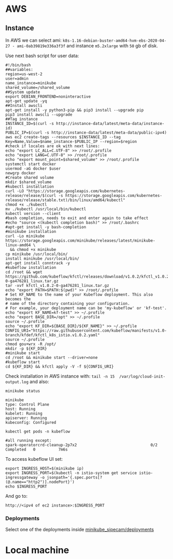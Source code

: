 # AWS

## Instance

In AWS we can select ami: `k8s-1.16-debian-buster-amd64-hvm-ebs-2020-04-27 - ami-0ab39819e336a3f3f` and instance `m5.2xlarge` with `50` gb of disk.

Use next bash script for user data:

```
#!/bin/bash
##variables:
region=us-west-2
user=admin
name_instance=minikube
shared_volume=/shared_volume
##System update
export DEBIAN_FRONTEND=noninteractive
apt-get update -yq
##Install awscli
apt-get install -y python3-pip && pip3 install --upgrade pip
pip3 install awscli --upgrade
##Tag instance
INSTANCE_ID=$(curl -s http://instance-data/latest/meta-data/instance-id)
PUBLIC_IP=$(curl -s http://instance-data/latest/meta-data/public-ipv4)
aws ec2 create-tags --resources $INSTANCE_ID --tag Key=Name,Value=$name_instance-$PUBLIC_IP --region=$region
#check if locales are ok with next lines:
echo "export LC_ALL=C.UTF-8" >> /root/.profile
echo "export LANG=C.UTF-8" >> /root/.profile
echo "export mount_point=$shared_volume" >> /root/.profile
systemctl start docker
usermod -aG docker $user
newgrp docker
#Create shared volume
mkdir $shared_volume
#kubectl installation
curl -LO "https://storage.googleapis.com/kubernetes-release/release/$(curl -s https://storage.googleapis.com/kubernetes-release/release/stable.txt)/bin/linux/amd64/kubectl"
chmod +x ./kubectl
mv ./kubectl /usr/local/bin/kubectl
kubectl version --client
#bash completion, needs to exit and enter again to take effect
#echo "source <(kubectl completion bash)" >> /root/.bashrc
#apt-get install -y bash-completion
#minikube installation
curl -Lo minikube https://storage.googleapis.com/minikube/releases/latest/minikube-linux-amd64 \
  && chmod +x minikube
cp minikube /usr/local/bin/
install minikube /usr/local/bin/
apt-get install conntrack -y
#kubeflow installation
cd /root && wget https://github.com/kubeflow/kfctl/releases/download/v1.0.2/kfctl_v1.0.2-0-ga476281_linux.tar.gz
tar -xvf kfctl_v1.0.2-0-ga476281_linux.tar.gz
echo "export PATH=$PATH:$(pwd)" >> /root/.profile
# Set KF_NAME to the name of your Kubeflow deployment. This also becomes the
# name of the directory containing your configuration.
# For example, your deployment name can be 'my-kubeflow' or 'kf-test'.
echo "export KF_NAME=kf-test" >> ~/.profile
echo "export BASE_DIR=/opt" >> ~/.profile
source ~/.profile
echo "export KF_DIR=${BASE_DIR}/${KF_NAME}" >> ~/.profile
CONFIG_URI="https://raw.githubusercontent.com/kubeflow/manifests/v1.0-branch/kfdef/kfctl_k8s_istio.v1.0.2.yaml"
source ~/.profile
chmod gou+wrx -R /opt/
mkdir -p ${KF_DIR}
#minikube start
cd /root && minikube start --driver=none
#kubeflow start
cd ${KF_DIR} && kfctl apply -V -f ${CONFIG_URI}
```


Check installation in AWS instance with: `tail -n 15  /var/log/cloud-init-output.log` and also:

`minikube status`

```
minikube
type: Control Plane
host: Running
kubelet: Running
apiserver: Running
kubeconfig: Configured
```

`kubectl get pods -n kubeflow`

```
#all running except:
spark-operatorcrd-cleanup-2p7x2                                0/2     Completed   0          7m6s
```

To access kubeflow UI set:

```
export INGRESS_HOST=$(minikube ip)
export INGRESS_PORT=$(kubectl -n istio-system get service istio-ingressgateway -o jsonpath='{.spec.ports[?(@.name=="http2")].nodePort}')
echo $INGRESS_PORT
```

And go to:

```
http://<ipv4 of ec2 instance>:$INGRESS_PORT
```

### Deployments

Select one of the deployments inside [minikube_sipecam/deployments](../deployments)


# Local machine